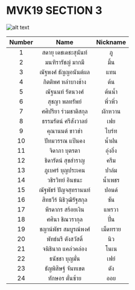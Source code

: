 # MVK19 SECTION 3 

![alt text](https://media.discordapp.net/attachments/912387569067634719/912394378553749554/IMG_9854.jpg?width=744&height=499)

<center>

Number | Name | Nickname |
:-----: | :-----: | :-----:
1 | สดายุ เดชเดชะสุนันท์ | ภู
2 | มนฑิรารัชญ์ มากมี | มิ้น
3 | ณัฐพงศ์ ธัญญอนันต์ผล | แทน
4 | กิตติพศ หลำบางช้าง | ต้น
5 | ณัฐนนท์ รัตนวงศ์ | ต้นน้ำ
6 | สุชญา พลทรัพย์ | พิ่วพิ่ว
7 | ศศิปรียา ร่วมชาติสกุล | ผักหวาน
8 | ธรรมรัตน์ ศรีสังวาลย์ | เฟย
9 | คุณานนต์ ขาวขำ | ไบร์ท
10 | ปัทมวรรณ แป้นคง | น้ำฝน
11 | จิดาภา บุตรตา | อุ๋งอิ๋ง
12| ธิดารัตน์ สุขสำราญ | ครีม
13 | ภูเบศร์ บุญประเคน | ปาล์ม
14 | วชิรวิทย์ อินชนะ | น้ำเพชร
15 | ณัฐพัชร์ ปัญจสุทรานนท์ | ปอนด์
16 | สิทธวีร์ นิธิวุฒิรัฐสกุล | ซัน
17 | พีรดากร สร้อยเงิน | แพรวา
18 | ศศินา ชิณวรากุล | ปิ่น
19 | ชญาน์พัชร สมบูรณ์พงศ์ | เม็ดทราย
20 | พัทธ์นรี ตังสวัสดิ์ | นิว
21 | จนิธินาถ แคล่วคล่อง | โนเน
22 | ธนัชชา บุญมั่น | เฟย์
23 | ธัญพิสิษฐ์ จันทเขต | ตัง
24 | ทักษอร ตั๋นซ้าย | ออย

</center>
